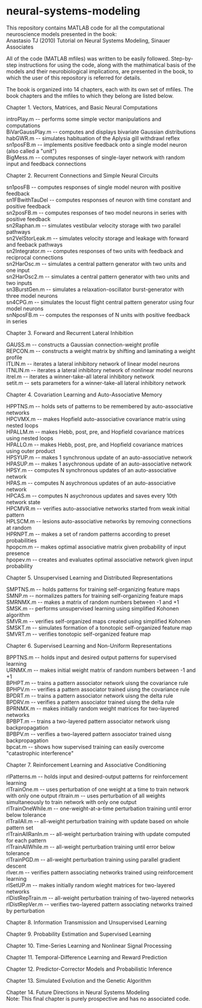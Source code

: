 # neural-systems-modeling
This repository contains MATLAB code for all the computational neuroscience models presented in the book:  
Anastasio TJ (2010) Tutorial on Neural Systems Modeling, Sinauer Associates

All of the code (MATLAB mfiles) was written to be easily followed. Step-by-step instructions for using the code, along with the mathimatical basis of the models and their neurobiological implications, are presented in the book, to which the user of this repository is referred for details.    

The book is organized into 14 chapters, each with its own set of mfiles. The book chapters and the mfiles to which they belong are listed below.   

Chapter 1. Vectors, Matrices, and Basic Neural Computations  

introPlay.m -- performs some simple vector manipulations and computations  
BiVarGaussPlay.m -- computes and displays bivariate Gaussian distributions  
habGWR.m -- simulates habituation of the Aplysia gill withdrawl reflex  
sn1posFB.m -- implements positive feedback onto a single model neuron (also called a "unit")  
BigMess.m -- computes responses of single-layer network with random input and feedback connections
  
Chapter 2. Recurrent Connections and Simple Neural Circuits  

sn1posFB -- computes responses of single model neuron with positive feedback  
sn1FBwithTauDel -- computes responses of neuron with time constant and positive feedback  
sn2posFB.m  -- computes responses of two model neurons in series with positive feedback  
sn2Raphan.m -- simulates vestibular velocity storage with two parallel pathways  
sn2VelStorLeak.m -- simulates velocity storage and leakage with forward and feeback pathways  
sn2Integrator.m -- computes responses of two units with feedback and reciprocal connections  
sn2HarOsc.m  -- simulates a central pattern generator with two units and one input  
sn2HarOsc2.m -- simulates a central pattern generator with two units and two inputs  
sn3BurstGen.m -- simulates a relaxation-oscillator burst-generator with three model neurons  
sn4CPG.m -- simulates the locust flight central pattern generator using four model neurons  
snNposFB.m -- computes the responses of N units with positive feedback in series  

Chapter 3. Forward and Recurrent Lateral Inhibition  

GAUSS.m -- constructs a Gaussian connection-weight profile  
REPCON.m -- constructs a weight matrix by shifting and laminating a weight profile  
ITLIN.m -- iterates a lateral inhibitory network of linear model neurons  
ITNLIN.m -- iterates a lateral inhibitory network of nonlinear model neurons  
itrel.m -- iterates a winner-take-all lateral inhibitory network  
setit.m -- sets parameters for a winner-take-all lateral inhibitory network  

Chapter 4. Covariation Learning and Auto-Associative Memory  

HPPTNS.m -- holds sets of patterns to be remembered by auto-associative networks  
HPCVMX.m -- makes Hopfield auto-associative covariance matrix using nested loops  
HPALLM.m -- makes Hebb, post, pre, and Hopfield covariance matrices using nested loops  
HPALLO.m -- makes Hebb, post, pre, and Hopfield covariance matrices using outer product  
HPSYUP.m -- makes 1 synchronous update of an auto-associative network  
HPASUP.m -- makes 1 asychronous update of an auto-associative network  
HPSY.m -- computes N synchronous updates of an auto-associative network  
HPAS.m -- computes N asychronous updates of an auto-associative network  
HPCAS.m -- computes N asychronous updates and saves every 10th network state  
HPCMVR.m -- verifies auto-associative networks started from weak initial pattern  
HPLSCM.m -- lesions auto-associative networks by removing connections at random  
HPRNPT.m -- makes a set of random patterns according to preset probabilities  
hpopcm.m -- makes optimal associative matrix given probability of input presence  
hpopev.m -- creates and evaluates optimal associative network given input probability  

Chapter 5. Unsupervised Learning and Distributed Representations  

SMPTNS.m -- holds patterns for training self-organizing feature maps  
SMNP.m -- normalizes patters for training self-organizing feature maps  
SMRNMX.m -- makes a matrix of random numbers between -1 and +1  
SMSK.m -- performs unsupervised learning using simplified Kohonen algorithm  
SMVR.m -- verifies self-organized maps created using simplified Kohonen  
SMSKT.m -- simulates formation of a tonotopic self-organized feature map  
SMVRT.m -- verifies tonotopic self-organized feature map  

Chapter 6. Supervised Learning and Non-Uniform Representations  

BPPTNS.m -- holds input and desired output patterns for supervised learning  
URNMX.m -- makes initial weight matrix of random numbers between -1 and +1  
BPHPT.m -- trains a pattern associator network uisng the covariance rule  
BPHPV.m -- verifies a pattern associator trained uisng the covariance rule  
BPDRT.m -- trains a pattern associator network uisng the delta rule  
BPDRV.m -- verifies a pattern associator trained uisng the delta rule  
BPRNMX.m -- makes initially random weight matrices for two-layered networks  
BPBPT.m -- trains a two-layered pattern associator network uisng backpropagation  
BPBPV.m -- verifies a two-layered pattern associator trained uisng backpropagation  
bpcat.m -- shows how supervised training can easily overcome "catastrophic interference"  

Chapter 7. Reinforcement Learning and Associative Conditioning  

rlPatterns.m -- holds input and desired-output patterns for reinforcement learning  
rlTrainOne.m -- uses perturbation of one weight at a time to train network with only one output
rltrain.m -- uses perturbation of all weights simultaneously to train network with only one output  
rlTrainOneWhile.m -- one-weight-at-a-time perturbation training until error below tolerance  
rlTrailAll.m -- all-weight perturbation training with update based on whole pattern set  
rlTrainAllRanIn.m -- all-weight perturbation training with update computed for each pattern  
rlTrainAllWhile.m -- all-weight perturbation training until error below tolerance  
rlTrainPGD.m -- all-weight perturbation training using parallel gradient descent  
rlver.m -- verifies pattern associating networks trained using reinforcement learning  
rlSetUP.m -- makes initially random wieght matrices for two-layered networks  
rlDistRepTrain.m --  all-weight perturbation training of two-layered networks  
rlDistRepVer.m -- verifies two-layered pattern associating networks trained by perturbation  




Chapter 8. Information Transmission and Unsupervised Learning

Chapter 9. Probability Estimation and Supervised Learning

Chapter 10. Time-Series Learning and Nonlinear Signal Processing

Chapter 11. Temporal-Difference Learning and Reward Prediction

Chapter 12. Predictor-Corrector Models and Probabilistic Inference

Chapter 13. Simulated Evolution and the Genetic Algorithm

Chapter 14. Future Directions in Neural Systems Modeling  
Note: This final chapter is purely prospective and has no associated code.  








